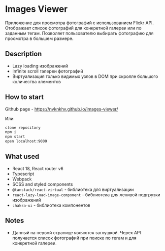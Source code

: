 # Images Viewer
Приложение для просмотра фотографий с использованием Flickr API.
Отображает список фотографий для конкретной галереи или по заданным тегам. Позволяет пользователю выбирать фотографию для просмотра в большем размере.

## Description
- Lazy loading изображений
- Infinite scroll галереи фотографий
- Виртуализация только видимых узлов в DOM при скролле большого количества элементов

## How to start
Github page - https://nvknkhv.github.io/images-viewer/

Или
```sh
clone repository
npm i
npm start
open localhost:9000
```
## What used
- React 18, React router v6
- Typescript
- Webpack
- SCSS and styled components
- ```@tanstack/react-virtual``` - библиотека для виртуализации
- ```react-lazy-load-image-component``` - библиотека для ленивой подгрузки изображений
- ```chakra-ui``` - библиотека компонентов

## Notes
 - Данный на первой странице являются заглушкой. Черех API получается список фотографий при поиске по тегам и для конкретной галереи.

















